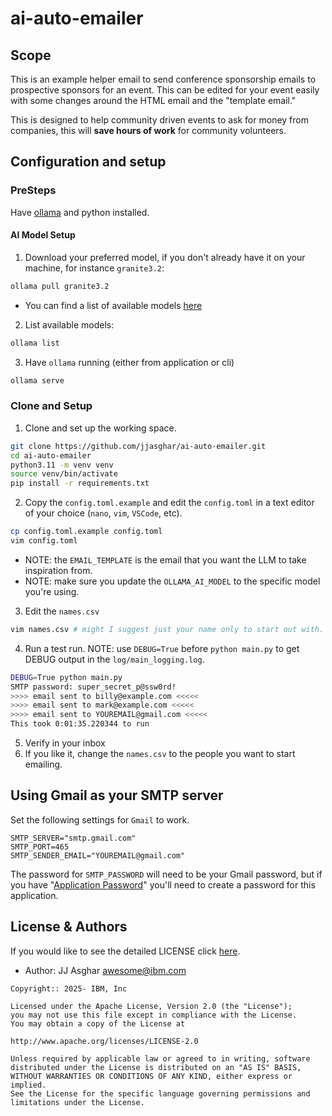 # ai-auto-emailer

## Scope

This is an example helper email to send conference sponsorship emails to prospective sponsors for an event. This can be edited for
your event easily with some changes around the HTML email and the "template email."

This is designed to help community driven events to ask for money from companies, this will **save hours of work** for community volunteers.

## Configuration and setup

### PreSteps

Have [ollama][ollama] and python installed.

#### AI Model Setup

1. Download your preferred model, if you don't already have it on your machine, for instance `granite3.2`:
```bash
ollama pull granite3.2
```

  - You can find a list of available models [here](https://ollama.com/library)


2. List available models:
```bash
ollama list
```

3. Have `ollama` running (either from application or cli)
```bash
ollama serve
```

### Clone and Setup

1. Clone and set up the working space.
```bash
git clone https://github.com/jjasghar/ai-auto-emailer.git
cd ai-auto-emailer
python3.11 -m venv venv
source venv/bin/activate
pip install -r requirements.txt
```

2. Copy the `config.toml.example` and edit the `config.toml` in a text editor of your choice (`nano`, `vim`, `VSCode`, etc).
```bash
cp config.toml.example config.toml
vim config.toml
```
  - NOTE: the `EMAIL_TEMPLATE` is the email that you want the LLM to take inspiration from.
  - NOTE: make sure you update the `OLLAMA_AI_MODEL` to the specific model you're using.

3. Edit the `names.csv`
```bash
vim names.csv # might I suggest just your name only to start out with.
```

4. Run a test run. NOTE: use `DEBUG=True` before `python main.py` to get DEBUG
   output in the `log/main_logging.log`.
```bash
DEBUG=True python main.py
SMTP password: super_secret_p@ssw0rd!
>>>> email sent to billy@example.com <<<<<
>>>> email sent to mark@example.com <<<<<
>>>> email sent to YOUREMAIL@gmail.com <<<<<
This took 0:01:35.220344 to run
```

5. Verify in your inbox
6. If you like it, change the `names.csv` to the people you want to start emailing.

## Using Gmail as your SMTP server

Set the following settings for `Gmail` to work.
```
SMTP_SERVER="smtp.gmail.com"
SMTP_PORT=465
SMTP_SENDER_EMAIL="YOUREMAIL@gmail.com"
```
The password for `SMTP_PASSWORD` will need to be your Gmail password, but if
you have "[Application Password](https://myaccount.google.com/apppasswords)"
you'll need to create a password for this application.

## License & Authors

If you would like to see the detailed LICENSE click [here](./LICENSE).

- Author: JJ Asghar <awesome@ibm.com>

```text
Copyright:: 2025- IBM, Inc

Licensed under the Apache License, Version 2.0 (the "License");
you may not use this file except in compliance with the License.
You may obtain a copy of the License at

http://www.apache.org/licenses/LICENSE-2.0

Unless required by applicable law or agreed to in writing, software
distributed under the License is distributed on an "AS IS" BASIS,
WITHOUT WARRANTIES OR CONDITIONS OF ANY KIND, either express or implied.
See the License for the specific language governing permissions and
limitations under the License.
```

[ollama]: https://ollama.com
